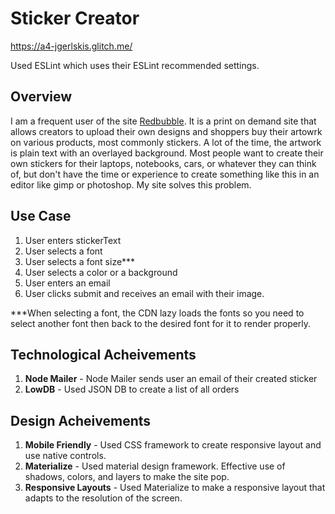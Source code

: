 # Sticker Creator

https://a4-jgerlskis.glitch.me/

Used ESLint which uses their ESLint recommended settings.

## Overview

I am a frequent user of the site [Redbubble](www.redbubble.com). It is a print on demand site that allows creators to upload their own designs and shoppers buy their artowrk on various products, most commonly stickers. A lot of the time, the artwork is plain text with an overlayed background. Most people want to create their own stickers for their laptops, notebooks, cars, or whatever they can think of, but don't have the time or experience to create something like this in an editor like gimp or photoshop. My site solves this problem.

## Use Case

1. User enters stickerText
2. User selects a font
3. User selects a font size***
4. User selects a color or a background
5. User enters an email
6. User clicks submit and receives an email with their image.

***When selecting a font, the CDN lazy loads the fonts so you need to select another font then back to the desired font for it to render properly.

## Technological Acheivements

1. **Node Mailer** - Node Mailer sends user an email of their created sticker
2. **LowDB** - Used JSON DB to create a list of all orders

## Design Acheivements

1. **Mobile Friendly** - Used CSS framework to create responsive layout and use native controls.
2. **Materialize** - Used material design framework. Effective use of shadows, colors, and layers to make the site pop.
3. **Responsive Layouts** - Used Materialize to make a responsive layout that adapts to the resolution of the screen.

